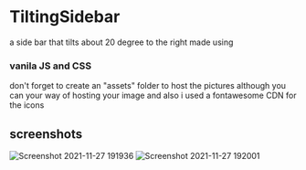 # TiltingSidebar
a side bar that tilts about 20 degree to the right made using 
### vanila JS and CSS
don't forget to create an "assets" folder to host the pictures although you can your way of hosting your image
and also i used a fontawesome CDN for the icons 
## screenshots
![Screenshot 2021-11-27 191936](https://user-images.githubusercontent.com/72988903/143689026-525dc0eb-5e5c-4558-bd32-7170c204e3c1.png)
![Screenshot 2021-11-27 192001](https://user-images.githubusercontent.com/72988903/143689042-4e4187a2-62b2-4c81-a13c-8d39cb412256.png)
